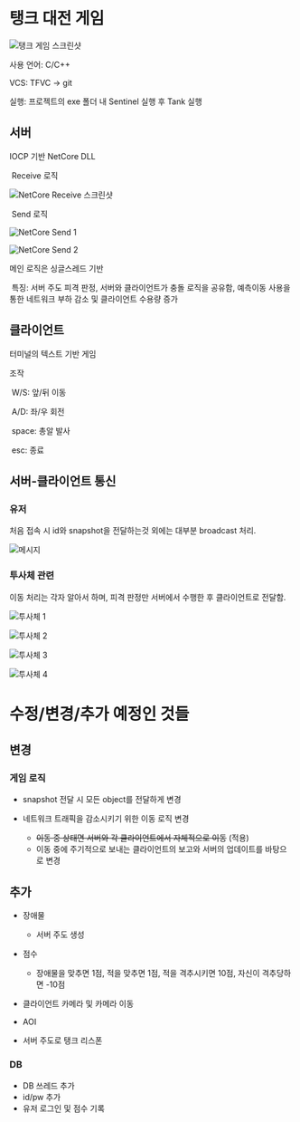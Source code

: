 # 탱크 대전 게임

![탱크 게임 스크린샷](pictures/탱크%20게임%20스크린샷.png)

사용 언어: C/C++

VCS: TFVC -> git

실행: 프로젝트의 exe 폴더 내 Sentinel 실행 후 Tank 실행

## 서버

IOCP 기반 NetCore DLL

​	Receive 로직

![NetCore Receive 스크린샷](pictures/NetCore%20Receive%20스크린샷.png)

​	Send 로직

​![NetCore Send 1](pictures/NetCore%20Send%201.png)

![NetCore Send 2](pictures/NetCore%20Send%202.png)

메인 로직은 싱글스레드 기반

​	특징: 서버 주도 피격 판정, 서버와 클라이언트가 충돌 로직을 공유함, 예측이동 사용을 통한 네트워크 부하 감소 및 클라이언트 수용량 증가

## 클라이언트

터미널의 텍스트 기반 게임

조작

​	W/S: 앞/뒤 이동

​	A/D: 좌/우 회전

​	space: 총알 발사

​	esc: 종료

## 서버-클라이언트 통신

### 유저

처음 접속 시 id와 snapshot을 전달하는것 외에는 대부분 broadcast 처리.

![메시지](pictures/메시지.png)

### 투사체 관련

이동 처리는 각자 알아서 하며, 피격 판정만 서버에서 수행한 후 클라이언트로 전달함.

![투사체 1](pictures/투사체%201.png)

![투사체 2](pictures/투사체%202.png)

![투사체 3](pictures/투사체%203.png)

![투사체 4](pictures/투사체%204.png)



# 수정/변경/추가 예정인 것들

## 변경

### 게임 로직

- snapshot 전달 시 모든 object를 전달하게 변경

- 네트워크 트래픽을 감소시키기 위한 이동 로직 변경
  - ~~이동 중 상태면 서버와 각 클라이언트에서 자체적으로 이동~~ (적용)
  - 이동 중에 주기적으로 보내는 클라이언트의 보고와 서버의 업데이트를 바탕으로 변경

## 추가

- 장애물
  - 서버 주도 생성

- 점수
  - 장애물을 맞추면 1점, 적을 맞추면 1점, 적을 격추시키면 10점, 자신이 격추당하면 -10점
- 클라이언트 카메라 및 카메라 이동
- AOI
- 서버 주도로 탱크 리스폰

### DB

- DB 쓰레드 추가
- id/pw 추가
- 유저 로그인 및 점수 기록
